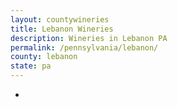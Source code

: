 ```yaml
---
layout: countywineries
title: Lebanon Wineries
description: Wineries in Lebanon PA
permalink: /pennsylvania/lebanon/
county: lebanon
state: pa
---
```

-

